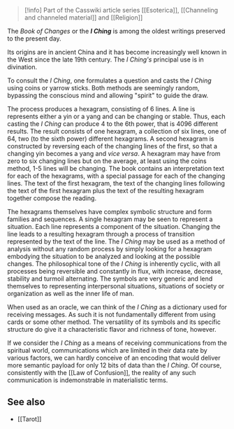 
> [!info] Part of the Casswiki article series [[Esoterica]], [[Channeling and channeled material]] and [[Religion]]

The _Book of Changes_ or the _**I Ching**_ is among the oldest writings preserved to the present day.

Its origins are in ancient China and it has become increasingly well known in the West since the late 19th century. The _I Ching's_ principal use is in divination.

To consult the _I Ching_, one formulates a question and casts the _I Ching_ using coins or yarrow sticks. Both methods are seemingly random, bypassing the conscious mind and allowing "spirit" to guide the draw.

The process produces a hexagram, consisting of 6 lines. A line is represents either a yin or a yang and can be changing or stable. Thus, each casting the _I Ching_ can produce 4 to the 6th power, that is 4096 different results. The result consists of one hexagram, a collection of six lines, one of 64, two (to the sixth power) different hexagrams. A second hexagram is constructed by reversing each of the changing lines of the first, so that a changing yin becomes a yang and _vice versa_. A hexagram may have from zero to six changing lines but on the average, at least using the coins method, 1-5 lines will be changing. The book contains an interpretation text for each of the hexagrams, with a special passage for each of the changing lines. The text of the first hexagram, the text of the changing lines following the text of the first hexagram plus the text of the resulting hexagram together compose the reading.

The hexagrams themselves have complex symbolic structure and form families and sequences. A single hexagram may be seen to represent a situation. Each line represents a component of the situation. Changing the line leads to a resulting hexagram through a process of transition represented by the text of the line. The _I Ching_ may be used as a method of analysis without any random process by simply looking for a hexagram embodying the situation to be analyzed and looking at the possible changes. The philosophical tone of the _I Ching_ is inherently cyclic, with all processes being reversible and constantly in flux, with increase, decrease, stability and turmoil alternating. The symbols are very generic and lend themselves to representing interpersonal situations, situations of society or organization as well as the inner life of man.

When used as an oracle, we can think of the _I Ching_ as a dictionary used for receiving messages. As such it is not fundamentally different from using cards or some other method. The versatility of its symbols and its specific structure do give it a characteristic flavor and richness of tone, however.

If we consider the _I Ching_ as a means of receiving communications from the spiritual world, communications which are limited in their data rate by various factors, we can hardly conceive of an encoding that would deliver more semantic payload for only 12 bits of data than the _I Ching_. Of course, consistently with the [[Law of Confusion]], the reality of any such communication is indemonstrable in materialistic terms.

See also
--------

*   [[Tarot]]